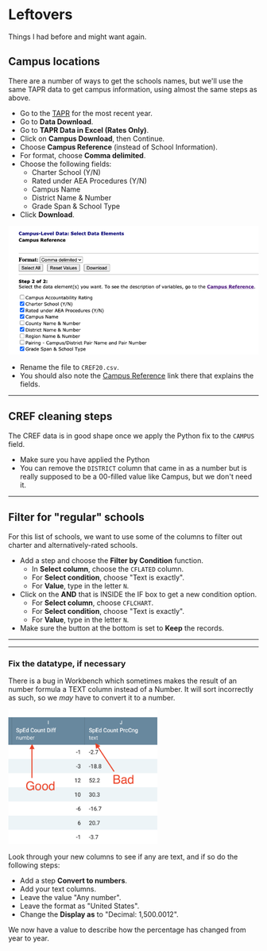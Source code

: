# Leftovers

Things I had before and might want again.

## Campus locations

There are a number of ways to get the schools names, but we'll use the same TAPR data to get campus information, using almost the same steps as above.

- Go to the [TAPR](https://tea.texas.gov/perfreport/tapr/index.html) for the most recent year.
- Go to **Data Download**.
- Go to **TAPR Data in Excel (Rates Only)**.
- Click on **Campus Download**, then Continue.
- Choose **Campus Reference** (instead of School Information).
- For format, choose **Comma delimited**.
- Choose the following fields:
  - Charter School (Y/N)
  - Rated under AEA Procedures (Y/N)
  - Campus Name
  - District Name & Number
  - Grade Span & School Type
- Click **Download**.

![Campus reference download](img/spec-cref-data.png)

- Rename the file to `CREF20.csv`.
- You should also note the [Campus Reference](https://rptsvr1.tea.texas.gov/perfreport/tapr/2020/xplore/cref.html) link there that explains the fields.

---

## CREF cleaning steps

The CREF data is in good shape once we apply the Python fix to the `CAMPUS` field.

- Make sure you have applied the Python
- You can remove the `DISTRICT` column that came in as a number but is really supposed to be a 00-filled value like Campus, but we don't need it.

---

## Filter for "regular" schools

For this list of schools, we want to use some of the columns to filter out charter and alternatively-rated schools.

- Add a step and choose the **Filter by Condition** function.
  - In **Select column**, choose the `CFLATED` column.
  - For **Select condition**, choose "Text is exactly".
  - For **Value**, type in the letter `N`.
- Click on the **AND** that is INSIDE the IF box to get a new condition option.
  - For **Select column**, choose `CFLCHART`.
  - For **Select condition**, choose "Text is exactly".
  - For **Value**, type in the letter `N`.
- Make sure the button at the bottom is set to **Keep** the records.

---

[^1]: While working through this data I created a list of the schools that had data for both 2015 and 2019, but didn't have school names. I did this by using and **inner join** between the 2015 and 2019 data, but a **left join** with the LOC file. I then filtered that data for rows that did not have a `School_Name`. I've gathered [those here](https://docs.google.com/spreadsheets/d/1r1cC5W9eFJ-ecMJAJkf2y1j5R0yb2fCFQHVhjOqGsX4/edit?usp=sharing) and looked up many of them through TEA's TAPR search. There are no Austin ISD schools based on the `CAMPUS` id, but any analysis of other districts must that this list under consideration.

----

### Fix the datatype, if necessary

There is a bug in Workbench which sometimes makes the result of an number formula a TEXT column instead of a Number. It will sort incorrectly as such, so we _may_ have to convert it to a number.

<img src="img/sped-bad-numbs.png" width="300">

Look through your new columns to see if any are text, and if so do the following steps:

- Add a step **Convert to numbers**.
- Add your text columns.
- Leave the value "Any number".
- Leave the format as "United States".
- Change the **Display as** to "Decimal: 1,500.0012".

We now have a value to describe how the percentage has changed from year to year.

